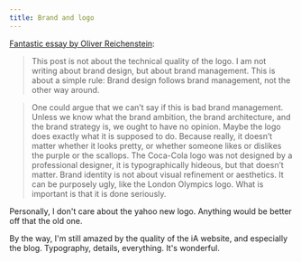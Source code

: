 ```yaml
---
title: Brand and logo
---
```


[Fantastic essay by Oliver Reichenstein](http://ia.net/blog/logo-bullshit-co-inc/):

> This post is not about the technical quality of the logo. I am not writing about brand design, but about brand management. This is about a simple rule: Brand design follows brand management, not the other way around.

> One could argue that we can’t say if this is bad brand management. Unless we know what the brand ambition, the brand architecture, and the brand strategy is, we ought to have no opinion. Maybe the logo does exactly what it is supposed to do. Because really, it doesn’t matter whether it looks pretty, or whether someone likes or dislikes the purple or the scallops. The Coca-Cola logo was not designed by a professional designer, it is typographically hideous, but that doesn’t matter. Brand identity is not about visual refinement or aesthetics. It can be purposely ugly, like the London Olympics logo. What is important is that it is done seriously.

Personally, I don't care about the yahoo new logo. Anything would be better off that the old one.

By the way, I'm still amazed by the quality of the iA website, and especially the blog. Typography, details, everything. It's wonderful.
